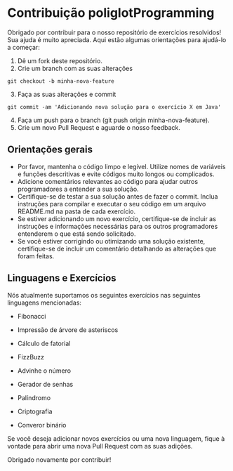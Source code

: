 # Contribuição poliglotProgramming

Obrigado por contribuir para o nosso repositório de exercícios resolvidos! Sua ajuda é muito apreciada. Aqui estão algumas orientações para ajudá-lo a começar:


1. Dê um fork deste repositório.
2. Crie um branch com as suas alterações 
```
git checkout -b minha-nova-feature
```
3. Faça as suas alterações e commit
```
git commit -am 'Adicionando nova solução para o exercício X em Java'
```
4. Faça um push para o branch (git push origin minha-nova-feature).
5. Crie um novo Pull Request e aguarde o nosso feedback.

## Orientações gerais
+ Por favor, mantenha o código limpo e legível. Utilize nomes de variáveis e funções descritivas e evite códigos muito longos ou complicados.
+ Adicione comentários relevantes ao código para ajudar outros programadores a entender a sua solução.
+ Certifique-se de testar a sua solução antes de fazer o commit. Inclua instruções para compilar e executar o seu código em um arquivo README.md na pasta de cada exercício.
+ Se estiver adicionando um novo exercício, certifique-se de incluir as instruções e informações necessárias para os outros programadores entenderem o que está sendo solicitado.
+ Se você estiver corrigindo ou otimizando uma solução existente, certifique-se de incluir um comentário detalhando as alterações que foram feitas.

## Linguagens e Exercícios

Nós atualmente suportamos os seguintes exercícios nas seguintes linguagens mencionadas:

+ Fibonacci

+ Impressão de árvore de asteriscos

+ Cálculo de fatorial

+ FizzBuzz

+ Advinhe o número

+ Gerador de senhas

+ Palíndromo

+ Criptografia

+ Converor binário

Se você deseja adicionar novos exercícios ou uma nova linguagem, fique à vontade para abrir uma nova Pull Request com as suas adições.

Obrigado novamente por contribuir!